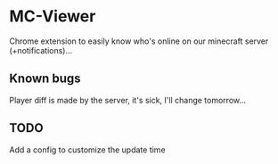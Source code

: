# MC-Viewer

Chrome extension to easily know who's online on our minecraft server (+notifications)...

## Known bugs

Player diff is made by the server, it's sick, I'll change tomorrow...

## TODO

Add a config to customize the update time
